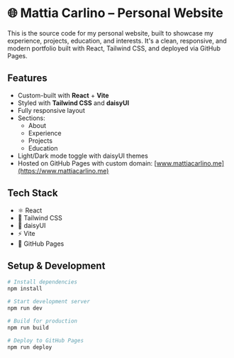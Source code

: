 # 🌐 Mattia Carlino – Personal Website

This is the source code for my personal website, built to showcase my experience, projects, education, and interests. It's a clean, responsive, and modern portfolio built with React, Tailwind CSS, and deployed via GitHub Pages.

## Features

- Custom-built with **React** + **Vite**
- Styled with **Tailwind CSS** and **daisyUI**
- Fully responsive layout
- Sections:
    - About
    - Experience
    - Projects
    - Education
- Light/Dark mode toggle with daisyUI themes
- Hosted on GitHub Pages with custom domain: [www.mattiacarlino.me](https://www.mattiacarlino.me)

## Tech Stack

- ⚛️ React
- 💨 Tailwind CSS
- 🎨 daisyUI
- ⚡ Vite
- 🚀 GitHub Pages

## Setup & Development

```bash
# Install dependencies
npm install

# Start development server
npm run dev

# Build for production
npm run build

# Deploy to GitHub Pages
npm run deploy
